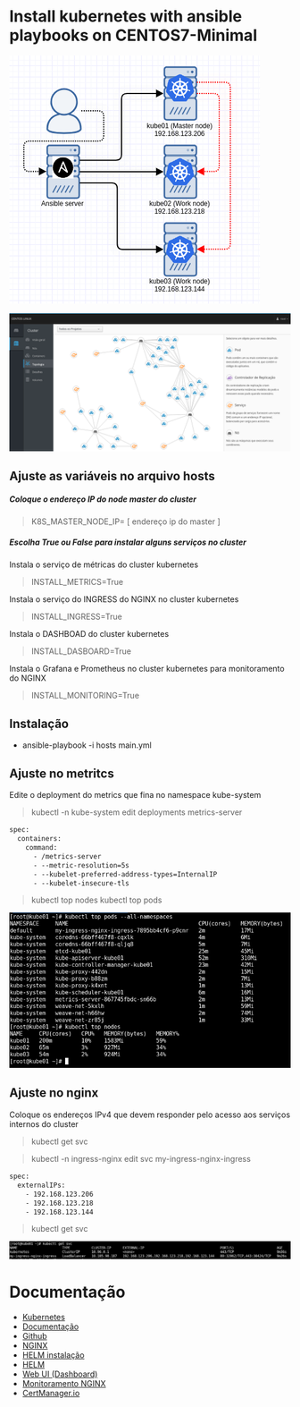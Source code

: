 # Install kubernetes with ansible playbooks on CENTOS7-Minimal

![](docs/project.png)

![](docs/cockpit.png)

## Ajuste as variáveis no arquivo hosts

##### Coloque o endereço IP do node master do cluster

> K8S_MASTER_NODE_IP= [ endereço ip do master ] 

##### Escolha True ou False para instalar alguns serviços no cluster

Instala o serviço de métricas do cluster kubernetes

> INSTALL_METRICS=True

Instala o serviço do INGRESS do NGINX no cluster kubernetes

> INSTALL_INGRESS=True

Instala o DASHBOAD do cluster kubernetes

> INSTALL_DASBOARD=True

Instala o Grafana e Prometheus no cluster kubernetes para monitoramento do NGINX

> INSTALL_MONITORING=True


## Instalação

- ansible-playbook -i hosts main.yml

## Ajuste no metritcs

Edite o deployment do metrics que fina no namespace kube-system

> kubectl -n kube-system edit deployments metrics-server

	spec:
      containers:
        command:
          - /metrics-server
          - --metric-resolution=5s
          - --kubelet-preferred-address-types=InternalIP
          - --kubelet-insecure-tls

> kubectl top nodes
> kubectl top pods

![](docs/metrics.png)

## Ajuste no nginx 

Coloque os endereços IPv4 que devem responder pelo acesso aos serviços internos do cluster

> kubectl get svc

> kubectl -n ingress-nginx edit svc my-ingress-nginx-ingress

	spec:
	  externalIPs:
	    - 192.168.123.206
	    - 192.168.123.218
	    - 192.168.123.144

> kubectl get svc

![](docs/svc.png)

# Documentação

- [Kubernetes](https://kubernetes.io/pt/docs/home/)
- [Documentação](https://docs.ansible.com/ansible/latest/index.html)
- [Github](https://github.com/ansible/ansible)
- [NGINX](https://github.com/kubernetes/ingress-nginx)
- [HELM instalação](https://docs.nginx.com/nginx-ingress-controller/installation/installation-with-helm/)
- [HELM](https://helm.sh/docs/)
- [Web UI (Dashboard)](https://kubernetes.io/docs/tasks/access-application-cluster/web-ui-dashboard/)
- [Monitoramento NGINX](https://kubernetes.github.io/ingress-nginx/user-guide/monitoring/#grafana)
- [CertManager.io](https://cert-manager.io/docs/installation/kubernetes/)